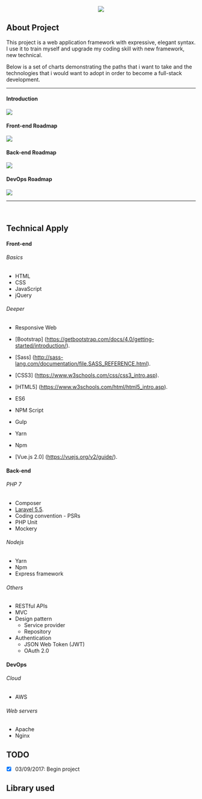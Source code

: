 <p align="center"><img src="https://laravel.com/assets/img/components/logo-laravel.svg"></p>

## About Project

This project is a web application framework with expressive, elegant syntax. I use it to train myself and upgrade my coding skill with new framework, new technical.

Below is a set of charts demonstrating the paths that i want to take and the technologies that i would want to adopt in order to become a full-stack development. 

***

#### Introduction

![](https://i.imgur.com/MWkeM18.png)

#### Front-end Roadmap

![](https://i.imgur.com/qx54HvK.png)

#### Back-end Roadmap

![](https://i.imgur.com/jz4xrlQ.png)

#### DevOps Roadmap

![](https://i.imgur.com/z23zTH3.png)

***

<br>

## Technical Apply

#### Front-end

###### Basics

- HTML
- CSS
- JavaScript
- jQuery

###### Deeper

- Responsive Web
- [Bootstrap] (https://getbootstrap.com/docs/4.0/getting-started/introduction/).
- [Sass] (http://sass-lang.com/documentation/file.SASS_REFERENCE.html).
- [CSS3] (https://www.w3schools.com/css/css3_intro.asp).
- [HTML5] (https://www.w3schools.com/html/html5_intro.asp).

- ES6
- NPM Script
- Gulp
- Yarn
- Npm
- [Vue.js 2.0] (https://vuejs.org/v2/guide/).

#### Back-end

###### PHP 7

- Composer
- [Laravel 5.5](https://laravel.com/docs).
- Coding convention - PSRs
- PHP Unit
- Mockery

###### Nodejs

- Yarn
- Npm
- Express framework

###### Others

- RESTful APIs
- MVC
- Design pattern
	- Service provider
	- Repository
- Authentication
	- JSON Web Token (JWT)
	- OAuth 2.0

#### DevOps

###### Cloud

- AWS

###### Web servers

- Apache
- Nginx

## TODO

- [X] 03/09/2017: Begin project

## Library used




